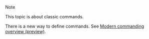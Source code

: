 > [!NOTE]
> This topic is about classic commands.
> 
> There is a new way to define commands. See [Modern commanding overview (preview)](../../../maker/model-driven-apps/command-designer-overview.md).
